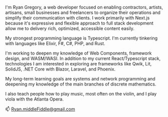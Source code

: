 I'm Ryan Gregory, a web developer focused on enabling contractors, artists, artisans, small businesses and freelancers to organize their operations and simplify their communication with clients.  I work primarily with Next.js because it's expressive and flexible approach to full stack development allow me to delivery rich, optimized, accessible content easily.

My strongest programming language is Typescript. I'm currently tinkering with languages like Elixir, F#, C#, PHP, and Rust. 

I'm working to deepen my knowledge of Web Components, framework design, and WASM/WASI.  In addition to my current React/Typescript stack, technologies I am interested in exploring are frameworks like Qwik, Lit, SolidJS, .NET Core with Blazor, Laravel, and Phoenix.  

My long-term learning goals are systems and network programming and deepening my knowledge of the main branches of discrete mathematics. 

I also teach people how to play music, most often on the violin, and I play viola with the Atlanta Opera.

📫 Ryan.middleFiddle@gmail.com

